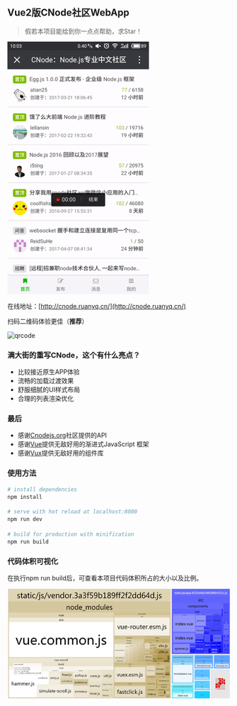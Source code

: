 ## Vue2版CNode社区WebApp

> 假若本项目能给到你一点点帮助，求Star！

![demo](demo.gif)

在线地址：[http://cnode.ruanyq.cn/](http://cnode.ruanyq.cn/)

扫码二维码体验更佳（**推荐**）

![qrcode](static/images/qrcode.png)

### 满大街的重写CNode，这个有什么亮点？

- 比较接近原生APP体验
- 流畅的加载过渡效果
- 舒服细腻的UI样式布局
- 合理的列表渲染优化

### 最后
- 感谢[Cnodejs.org](https://cnodejs.org/)社区提供的API
- 感谢[Vue](https://github.com/vuejs/vue)提供无敌好用的渐进式JavaScript 框架
- 感谢[Vux](https://github.com/airyland/vux)提供无敌好用的组件库

### 使用方法
``` bash
# install dependencies
npm install

# serve with hot reload at localhost:8080
npm run dev

# build for production with minification
npm run build
```

### 代码体积可视化
在执行npm run build后，可查看本项目代码体积所占的大小以及比例。

![img](code_visual.png)

